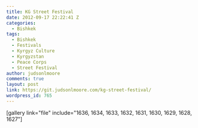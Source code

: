 ```yaml
---
title: KG Street Festival
date: 2012-09-17 22:22:41 Z
categories:
  - Bishkek
tags:
  - Bishkek
  - Festivals
  - Kyrgyz Culture
  - Kyrgyzstan
  - Peace Corps
  - Street Festival
author: judsonlmoore
comments: true
layout: post
link: https://git.judsonlmoore.com/kg-street-festival/
wordpress_id: 765
---
```


[gallery link="file" include="1636, 1634, 1633, 1632, 1631, 1630, 1629, 1628, 1627"]
